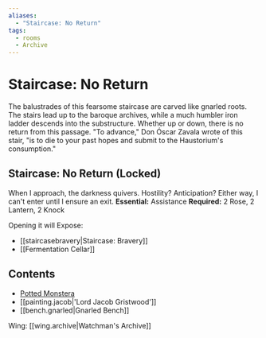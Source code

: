 ```yaml
---
aliases:
  - "Staircase: No Return"
tags:
  - rooms
  - Archive
---
```

# Staircase: No Return
The balustrades of this fearsome staircase are carved like gnarled roots. The stairs lead up to the baroque archives, while a much humbler iron ladder descends into the substructure. Whether up or down, there is no return from this passage. "To advance," Don Óscar Zavala wrote of this stair, "is to die to your past hopes and submit to the Haustorium's consumption."
## Staircase: No Return (Locked)
When I approach, the darkness quivers. Hostility? Anticipation? Either way, I can't enter until I ensure an exit.
**Essential:** Assistance
**Required:** 2 Rose, 2 Lantern, 2 Knock

Opening it will Expose:
- [[staircasebravery|Staircase: Bravery]]
- [[Fermentation Cellar]]
## Contents
- [Potted Monstera](https://uadaf.theevilroot.xyz/rowenarium/element/pot.swiss)
- [[painting.jacob|'Lord Jacob Gristwood']]
- [[bench.gnarled|Gnarled Bench]]

Wing: [[wing.archive|Watchman's Archive]]
